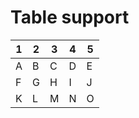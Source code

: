 # Table support

| 1 | 2 | 3 | 4 | 5 |
|---|---|---|---|---|
| A | B | C | D | E |
| F | G | H | I | J |
| K | L | M | N | O |